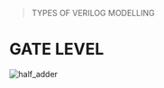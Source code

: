 >TYPES OF VERILOG MODELLING
<h1>GATE LEVEL</h1>
















![half_adder](https://user-images.githubusercontent.com/123290522/229304180-0906f308-f8ef-47ed-afbb-0cf2b8341e71.jpeg)


